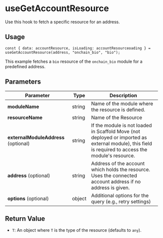 # useGetAccountResource

Use this hook to fetch a specific resource for an address.

## Usage
``` tsx
const { data: accountResource, isLoading: accountResourceoading } = useGetAccountResource(address, "onchain_bio", "bio");
```

This example fetches a `bio` resource of the `onchain_bio` module for a predefined address.


## Parameters
| Parameter               | Type   | Description                                       |
| ----------------------- | ------ | ------------------------------------------------- |
| **moduleName**          | string | Name of the module where the resource is defined. |
| **resourceName**        | string | Name of the Resource                              |
| **externalModuleAddress** (optional)  | string | If the module is not loaded in Scaffold Move (not deployed or imported as external module), this field is required to access the module's resource. |
| **address** (optional)  | string | Address of the account which holds the resource. Uses the connected account address if no address is given. |
| **options** (optional)  | object | Additional options for the query (e.g., retry settings) |

## Return Value
* `T`: An object where `T` is the type of the resource (defaults to `any`).
